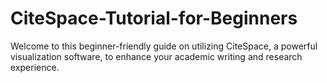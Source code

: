 # CiteSpace-Tutorial-for-Beginners
Welcome to this beginner-friendly guide on utilizing CiteSpace, a powerful visualization software, to enhance your academic writing and research experience.
